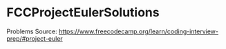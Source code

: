 # FCCProjectEulerSolutions
Problems Source: https://www.freecodecamp.org/learn/coding-interview-prep/#project-euler
